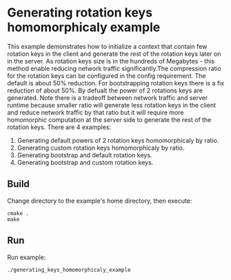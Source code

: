 # Generating rotation keys homomorphicaly example

This example demonstrates how to initialize a context that contain few rotation keys in the client and generate the rest of the rotation keys later on in the server. As rotation keys size is in the hundreds of Megabytes - this method enable reducing network traffic significantly.The compression ratio for the rotation keys can be configured in the config requirement. The default is about 50% reduction. For bootstrapping rotation keys there is a fix reduction of about 50%. By defualt the power of 2 rotations keys are generated. Note there is a tradeoff between network traffic and server runtime because smaller ratio will generate less rotation keys in the client and reduce network traffic by that ratio but it will require more homomorphic computation at the server side to generate the rest of the rotation keys.
There are 4 examples:
1. Generating default powers of 2 rotation keys homomorphicaly by ratio.
2. Generating custom rotation keys homomorphicaly by ratio.
3. Generating bootstrap and default rotation keys.
4. Generating bootstrap and custom rotation keys.

## Build

Change directory to the example's home directory, then execute:

    cmake .
    make

## Run

Run example:

    ./generating_keys_homomorphicaly_example
